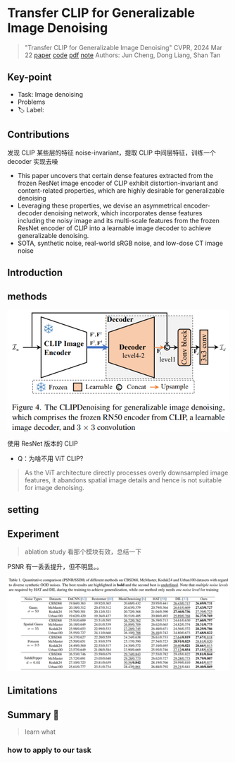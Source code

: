 # Transfer CLIP for Generalizable Image Denoising

> "Transfer CLIP for Generalizable Image Denoising" CVPR, 2024 Mar 22
> [paper](http://arxiv.org/abs/2403.15132v1) [code]() [pdf](./2024_03_CVPR_Transfer-CLIP-for-Generalizable-Image-Denoising.pdf) [note](./2024_03_CVPR_Transfer-CLIP-for-Generalizable-Image-Denoising_Note.md)
> Authors: Jun Cheng, Dong Liang, Shan Tan

## Key-point

- Task: Image denoising
- Problems
- :label: Label:

## Contributions

发现 CLIP 某些层的特征 noise-invariant，提取 CLIP 中间层特征，训练一个 decoder 实现去噪

- This paper uncovers that certain dense features extracted from the frozen ResNet image encoder of CLIP exhibit distortion-invariant and content-related properties, which are highly desirable for generalizable denoising
- Leveraging these properties, we devise an asymmetrical encoder-decoder denoising network, which incorporates dense features including the noisy image and its multi-scale features from the frozen ResNet encoder of CLIP into a learnable image decoder to achieve generalizable denoising. 
- SOTA, synthetic noise, real-world sRGB noise, and low-dose CT image noise

## Introduction

## methods

![fig4](docs/2024_03_CVPR_Transfer-CLIP-for-Generalizable-Image-Denoising_Note/fig4.png)

使用 ResNet 版本的 CLIP

- Q：为啥不用 ViT CLIP?

> As the ViT architecture directly processes overly downsampled image features, it abandons spatial image details and hence is not suitable for image denoising.



## setting

## Experiment

> ablation study 看那个模块有效，总结一下

PSNR 有一丢丢提升，但不明显。。

![tb1](docs/2024_03_CVPR_Transfer-CLIP-for-Generalizable-Image-Denoising_Note/tb1.png)





## Limitations

## Summary :star2:

> learn what

### how to apply to our task

